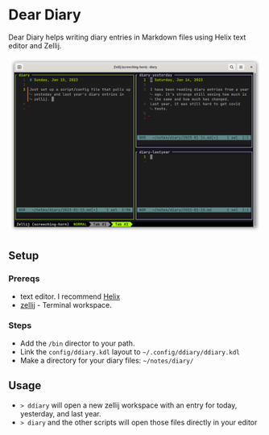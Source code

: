 # Dear Diary

Dear Diary helps writing diary entries in Markdown files using Helix text editor and Zellij.

![Dear Diary Screenshot](images/ddiary.png)

## Setup

### Prereqs

- text editor. I recommend [Helix](https://helix-editor.com)
- [zellij](https://zellij.dev) - Terminal workspace.

### Steps

- Add the `/bin` director to your path.
- Link the `config/ddiary.kdl` layout to `~/.config/ddiary/ddiary.kdl`
- Make a directory for your diary files: `~/notes/diary/`

## Usage

- `> ddiary` will open a new zellij workspace with an entry for today, yesterday, and last year.
- `> diary` and the other scripts will open those files directly in your editor

